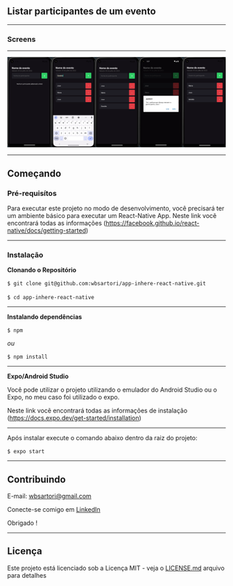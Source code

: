 ## Listar participantes de um evento

---

### Screens

---
![Alt text](assets/img/app_06.png "Optional title")


---
## Começando

### Pré-requisítos

Para executar este projeto no modo de desenvolvimento, você precisará ter um ambiente básico para executar um React-Native App.
Neste link vocẽ encontrará todas as informações (https://facebook.github.io/react-native/docs/getting-started)

---
### Instalação

**Clonando o Repositório**

```
$ git clone git@github.com:wbsartori/app-inhere-react-native.git

$ cd app-inhere-react-native
```

---
**Instalando dependências**

```
$ npm
```

_ou_

```
$ npm install
```

---
**Expo/Android Studio**

Você pode utilizar o projeto utilizando o emulador do Android Studio ou o Expo, no meu caso foi utilizado o expo.

Neste link vocẽ encontrará todas as informações de instalação (https://docs.expo.dev/get-started/installation)

---

Após instalar execute o comando abaixo dentro da raiz do projeto:

```
$ expo start
```
---
## Contribuindo


E-mail: wbsartori@gmail.com

Conecte-se comigo em [LinkedIn](https://www.linkedin.com/in/wesleysartori/)

Obrigado !

---
## Licença

Este projeto está licenciado sob a Licença MIT - veja o [LICENSE.md](https://github.com/wbsartori/app-inhere-react-native/master/LICENSE) arquivo para detalhes
